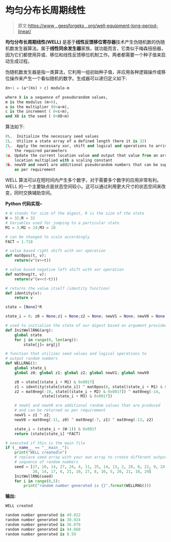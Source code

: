 # 均匀分布长周期线性

> 原文:[https://www . geesforgeks . org/well-equipment-long-period-linear/](https://www.geeksforgeeks.org/well-equidistributed-long-period-linear/)

**均匀分布长周期线性(WELL)** 是基于**线性反馈移位寄存器**技术产生伪随机数的伪随机数发生器算法。属于**线性同余发生器**家族。就功能而言，它类似于梅森扭扭器，因为它们都使用异或、移位和线性反馈移位机制工作。两者都需要一个种子值来启动生成过程。

伪随机数发生器是指一类算法，它利用一组初始种子值，并应用各种逻辑操作或移位操作来产生一个看似随机的数字。生成器可以递归定义如下:

```py
Xn+1 = (a*(Xn) + c) modulo-m

where X is a sequence of pseudorandom values, 
m is the modulus (m>0), 
a is the multiplier (0<a<m), 
c is the increment ( 0<c<m), 
and X0 is the seed ( 0<X0<m)

```

算法如下:

```py
0\.  Initialize the necessary seed values
1\.  Utilize a state array of a defined length (here it is 32)
2\.  Apply the necessary xor, shift and logical and operations to arrive at
    the required parameters
3a. Update the current location value and output that value from an array 
    location multiplied with a scaling constant
3b. newV0 and newV1 are additional pseudorandom numbers that can be supplied
    as per requirement

```

WELL 算法可以在短时间内产生多个数字，对于需要多个数字的应用非常有利。WELL 的一个主要缺点是状态空间较小。这可以通过利用更大尺寸的状态空间来改变，同时交换辅助空间。

**Python 代码实现–**

```py
# W stands for size of the digest, R is the size of the state
W = 32;R = 32 
# Variables used for jumping to a particular state
M1 = 3;M2 = 24;M3 = 10 

# can be changed to scale accordingly
FACT = 1.718 

# value based right shift with xor operation
def mat0pos(t, v):
    return(v^(v>>t))

# value based negative left shift with xor operation
def mat0neg(t, v):
    return(v^(v<<(~t)))

# returns the value itself (identity function)
def identity(v):
    return v

state = [None]*R

state_i = 0; z0 = None;z1 = None;z2 = None; newV1 = None; newV0 = None

# used to initialize the state of our digest based on argument provided
def InitWellRNG(arg):
    global state
    for j in range(0, len(arg)):
        state[j]= arg[j]

# function that utilizes seed values and logical operations to 
# output random numbers
def WELLRNG():
    global state_i
    global z0; global z1; global z2; global newV1; global newV0

    z0 = state[(state_i + M1) & 0x001f]
    z1 = identity(state[state_i]) ^ mat0pos(8, state[(state_i + M1) & 0x001f])
    z2 = mat0neg(-19, state[(state_i + M2) & 0x001f]) ^ mat0neg(-14,
                state[(state_i + M3) & 0x001f])

    # newV1 and newV0 are additional random values that are produced
    # and can be returned as per requirement
    newV1 = z1 ^ z2;
    newV0 = mat0neg(-11, z0) ^ mat0neg(-7, z1) ^ mat0neg(-13, z2)

    state_i = (state_i + (W-1)) & 0x001f
    return (state[state_i] *FACT)

# executed if this is the main file
if (__name__ == "__main__"):
    print("WELL created\n")
    # replace seed array with your own array to create different output
    # sequence of random numbers
    seed = [27, 10, 14, 27, 24, 4, 11, 25, 14, 13, 2, 20, 0, 22, 9, 24, 14, 9,
            20, 14, 17, 6, 21, 10, 27, 8, 16, 5, 26, 21, 18, 29]
    InitWellRNG(seed)
    for i in range(0,5):    
        print("random number generated is {}".format(WELLRNG()))

```

**输出:**

```py
WELL created

random number generated is 49.822
random number generated is 30.924
random number generated is 36.078
random number generated is 44.668
random number generated is 8.59

```